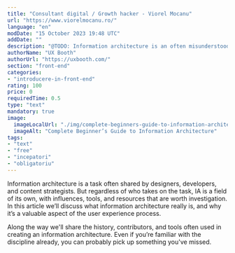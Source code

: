 ```yaml
---
title: "Consultant digital / Growth hacker - Viorel Mocanu"
url: "https://www.viorelmocanu.ro/"
language: "en"
modDate: "15 October 2023 19:48 UTC"
addDate: ""
description: "@TODO: Information architecture is an often misunderstood job title. Are they designers? developers? managers? All of the above? In this article we'll discuss what information architecture is, why it's related to usability, and what are the common tools/programs used in information architecture."
authorName: "UX Booth"
authorUrl: "https://uxbooth.com/"
section: "front-end"
categories:
- "introducere-in-front-end"
rating: 100
price: 0
requiredTime: 0.5
type: "text"
mandatory: true
image:
  imageLocalUrl: "./img/complete-beginners-guide-to-information-architecture.jpg"
  imageAlt: "Complete Beginner’s Guide to Information Architecture"
tags:
- "text"
- "free"
- "incepatori"
- "obligatoriu"
---
```



Information architecture is a task often shared by designers, developers, and content strategists. But regardless of who takes on the task, IA is a field of its own, with influences, tools, and resources that are worth investigation. In this article we’ll discuss what information architecture really is, and why it’s a valuable aspect of the user experience process.

Along the way we'll share the history, contributors, and tools often used in creating an information architecture. Even if you’re familiar with the discipline already, you can probably pick up something you've missed.
